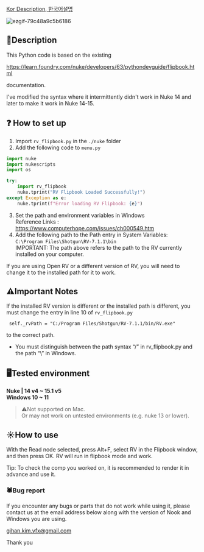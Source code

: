 [Kor Description, 한국어설명](https://github.com/ghkimvfx/rvflipbook_14/blob/master/README_kr.md)

![ezgif-79c48a9c5b6186](https://github.com/user-attachments/assets/19d58cce-017e-4d14-9c7e-a4973b399bb1)
## 📔Description
This Python code is based on the existing 

https://learn.foundry.com/nuke/developers/63/pythondevguide/flipbook.html 

documentation.

I've modified the syntax where it intermittently didn't work in Nuke 14 and later to make it work in Nuke 14-15.

## ❓ How to set up
1. Import `rv_flipbook.py` in the `./nuke` folder
2. Add the following code to `menu.py`
```python
import nuke
import nukescripts
import os

try:
    import rv_flipbook
    nuke.tprint("RV Flipbook Loaded Successfully!")
except Exception as e:
    nuke.tprint(f"Error loading RV Flipbook: {e}")
```

3. Set the path and environment variables in Windows
<br> Reference Links  : https://www.computerhope.com/issues/ch000549.htm
4. Add the following path to the Path entry in System Variables: <br>
`C:\Program Files\Shotgun\RV-7.1.1\bin`
<br>IMPORTANT: The path above refers to the path to the RV currently installed on your computer.

If you are using Open RV or a different version of RV, you will need to change it to the installed path for it to work.

## ⚠️Important Notes
If the installed RV version is different or the installed path is different, you must change the entry in line 10 of `rv_flipbook.py`
``` 
 self._rvPath = "C:/Program Files/Shotgun/RV-7.1.1/bin/RV.exe"
```
to the correct path.

- You must distinguish between the path syntax “/” in rv_flipbook.py and the path “\” in Windows.

## 🖥️Tested environment
****Nuke | 14 v4 ~ 15.1 v5****
<br>
**Windows 10 ~ 11**

>⚠️Not supported on Mac.
<br>Or may not work on untested environments (e.g. nuke 13 or lower).

## ☀️How to use
With the Read node selected, press Alt+F, select RV in the Flipbook window, and then press OK. RV will run in flipbook mode and work.

Tip: To check the comp you worked on, it is recommended to render it in advance and use it.

### 🕷️Bug report
If you encounter any bugs or parts that do not work while using it, please contact us at the email address below along with the version of Nook and Windows you are using.

gihan.kim.vfx@gmail.com

Thank you



